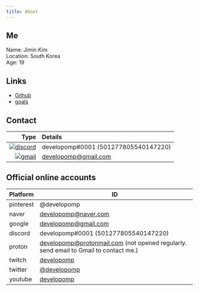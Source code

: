 ```yaml
---
title: About
---
```


## Me

Name: Jimin Kim<br />
Location: South Korea<br />
Age: 19

## Links

-   [Github](https://github.com/developomp)
-   [goals](/goals)

## Contact

|                                                                                                                            Type | Details                              |
| ------------------------------------------------------------------------------------------------------------------------------: | :----------------------------------- |
| [![discord](https://img.shields.io/badge/discord-5865F2?style=for-the-badge&logo=discord&logoColor=white)](https://discord.com) | developomp#0001 (501277805540147220) |
|   [![gmail](https://img.shields.io/badge/gmail-FF0027?style=for-the-badge&logo=gmail&logoColor=white)](https://mail.google.com) | developomp@gmail.com                 |

## Official online accounts

| Platform  | ID                                                                                   |
| --------- | ------------------------------------------------------------------------------------ |
| pinterest | @developomp                                                                          |
| naver     | developomp@naver.com                                                                 |
| google    | developomp@gmail.com                                                                 |
| discord   | developomp#0001 (501277805540147220)                                                 |
| proton    | developomp@protonmail.com (not opened regularly. send email to Gmail to contact me.) |
| twitch    | [developomp](https://www.twitch.tv/developomp)                                       |
| twitter   | [@developomp](https://twitter.com/developomp)                                        |
| youtube   | [developomp](https://www.youtube.com/channel/UCq42p4jHBZnzZE9LG7hoBJw)               |
